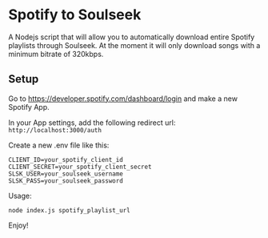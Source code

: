# Spotify to Soulseek

A Nodejs script that will allow you to automatically download entire Spotify playlists through Soulseek. At the moment it will only download songs with a minimum bitrate of 320kbps. 

## Setup

Go to https://developer.spotify.com/dashboard/login and make a new Spotify App. 

In your App settings, add the following redirect url: `http://localhost:3000/auth`

Create a new .env file like this:
```
CLIENT_ID=your_spotify_client_id
CLIENT_SECRET=your_spotify_client_secret
SLSK_USER=your_soulseek_username
SLSK_PASS=your_soulseek_password
```

Usage:
```
node index.js spotify_playlist_url
```
Enjoy! 
